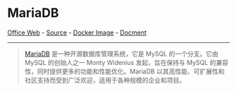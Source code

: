 # MariaDB

[Office Web][1] - [Source][2] - [Docker Image][3] - [Docment][4]

---

> [MariaDB][1] 是一种开源数据库管理系统，它是 MySQL 的一个分支。它由 MySQL 的创始人之一 Monty Widenius 发起，旨在保持与 MySQL 的兼容性，同时提供更多的功能和性能优化。MariaDB 以其高性能、可扩展性和社区支持而受到广泛欢迎，适用于各种规模的企业和项目。

[1]:https://mariadb.org/
[2]:https://github.com/MariaDB/server
[3]:https://hub.docker.com/_/mariadb
[4]:https://mariadb.org/documentation/
